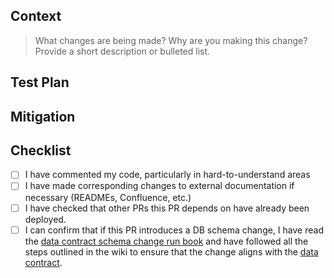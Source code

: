 <!-- Content enclosed in HTML comments will not be rendered in the Markdown, and are intended to help guide you -->

## Context

> What changes are being made? Why are you making this change? Provide a short description or bulleted list.

## Test Plan

<!-- How have you tested this change, and what further testing will be done? What’s the riskiest part of this PR? How will you test and monitor that? -->
<!-- If your PR changes a Terraform file, include the terraform plan output or link before asking for code review. -->
<!-- If you're adding a SQL query, please paste the before/after EXPLAIN ANALYZE plan here. For visual changes, please include a screenshot or recording if possible. -->

## Mitigation

<!-- Please estimate the potential impact of your change and how we can roll back or mitigate any issues that may arise. Are there feature flags or monitoring in place? -->

## Checklist

<!-- This is a checklist. To mark an item as complete, use [x]. See https://docs.github.com/en/github/writing-on-github/getting-started-with-writing-and-formatting-on-github/basic-writing-and-formatting-syntax#task-lists -->

- [ ] I have commented my code, particularly in hard-to-understand areas
- [ ] I have made corresponding changes to external documentation if necessary (READMEs, Confluence, etc.)
- [ ] I have checked that other PRs this PR depends on have already been deployed.
- [ ] I can confirm that if this PR introduces a DB schema change, I have read the [data contract schema change run book](https://opendoor.atlassian.net/wiki/spaces/RDS/pages/2338488364/Data+Contract+schema+change+run+book) and have followed all the steps outlined in the wiki to ensure that the change aligns with the [data contract](https://docs.google.com/document/d/1g_ZZ8TU58Dh2Fn_6aNHktBUNdnBtYNuOyu3GY-kGHnk/edit#heading=h.o2ce6n1q3gpb).

<!-- This PR template is inherited from https://github.com/opendoor-labs/.github -->
